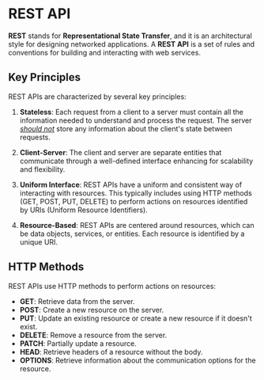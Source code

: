 # REST API

**REST** stands for **Representational State Transfer**, and it is an architectural style for designing networked applications. A **REST API** is a set of rules and conventions for building and interacting with web services.

## Key Principles

REST APIs are characterized by several key principles:

1. **Stateless**: Each request from a client to a server must contain all the information needed to understand and process the request. The server <u>_should not_</u> store any information about the client's state between requests.

2. **Client-Server**: The client and server are separate entities that communicate through a well-defined interface enhancing for scalability and flexibility.

3. **Uniform Interface**: REST APIs have a uniform and consistent way of interacting with resources. This typically includes using HTTP methods (GET, POST, PUT, DELETE) to perform actions on resources identified by URIs (Uniform Resource Identifiers).

4. **Resource-Based**: REST APIs are centered around resources, which can be data objects, services, or entities. Each resource is identified by a unique URI.

## HTTP Methods

REST APIs use HTTP methods to perform actions on resources:

- **GET**: Retrieve data from the server.
- **POST**: Create a new resource on the server.
- **PUT**: Update an existing resource or create a new resource if it doesn't exist.
- **DELETE**: Remove a resource from the server.
- **PATCH**: Partially update a resource.
- **HEAD**: Retrieve headers of a resource without the body.
- **OPTIONS**: Retrieve information about the communication options for the resource.